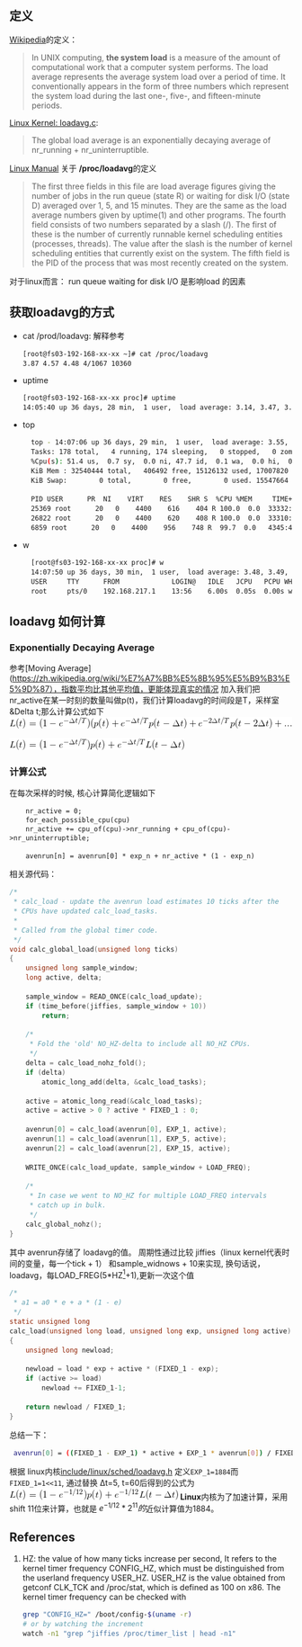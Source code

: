 
## 定义

[Wikipedia](https://en.wikipedia.org/wiki/Load_(computing))的定义：
> In UNIX computing, **the system load** is a measure of the amount of computational work that a computer system performs. The load average represents the average system load over a period of time. It conventionally appears in the form of three numbers which represent the system load during the last one-, five-, and fifteen-minute periods.

[Linux Kernel: loadavg.c](https://github.com/torvalds/linux/blob/master/kernel/sched/loadavg.c):
> The global load average is an exponentially decaying average of nr_running + nr_uninterruptible.

[Linux Manual](https://linux.die.net/man/5/proc) 关于 **/proc/loadavg**的定义
> The first three fields in this file are load average figures giving the number of jobs in the run queue (state R) or waiting for disk I/O (state D) averaged over 1, 5, and 15 minutes. They are the same as the load average numbers given by uptime(1) and other programs. The fourth field consists of two numbers separated by a slash (/). The first of these is the number of currently runnable kernel scheduling entities (processes, threads). The value after the slash is the number of kernel scheduling entities that currently exist on the system. The fifth field is the PID of the process that was most recently created on the system.


对于linux而言： run queue  waiting for disk I/O 是影响load 的因素

## 获取loadavg的方式

- cat /prod/loadavg: 解释参考
  
    ```bash
    [root@fs03-192-168-xx-xx ~]# cat /proc/loadavg
    3.87 4.57 4.48 4/1067 10360
    ```

- uptime

    ```bash
    [root@fs03-192-168-xx-xx proc]# uptime
    14:05:40 up 36 days, 28 min,  1 user,  load average: 3.14, 3.47, 3.98
    ```

- top
  
  ```bash
    top - 14:07:06 up 36 days, 29 min,  1 user,  load average: 3.55, 3.49, 3.93
    Tasks: 178 total,   4 running, 174 sleeping,   0 stopped,   0 zombie
    %Cpu(s): 51.4 us,  0.7 sy,  0.0 ni, 47.7 id,  0.1 wa,  0.0 hi,  0.1 si,  0.0 st
    KiB Mem : 32540444 total,   406492 free, 15126132 used, 17007820 buff/cache
    KiB Swap:        0 total,        0 free,        0 used. 15547664 avail Mem

    PID USER      PR  NI    VIRT    RES    SHR S  %CPU %MEM     TIME+ COMMAND
    25369 root      20   0    4400    616    404 R 100.0  0.0  33332:58 make
    26822 root      20   0    4400    620    408 R 100.0  0.0  33310:36 make
    6859 root      20   0    4400    956    748 R  99.7  0.0   4345:44 make
  ```

- w
  
  ```bash
    [root@fs03-192-168-xx-xx proc]# w
    14:07:50 up 36 days, 30 min,  1 user,  load average: 3.48, 3.49, 3.92
    USER     TTY      FROM             LOGIN@   IDLE   JCPU   PCPU WHAT
    root     pts/0    192.168.217.1    13:56    6.00s  0.05s  0.00s w
  ```

## loadavg 如何计算

### Exponentially Decaying Average 
参考[Moving Average](https://zh.wikipedia.org/wiki/%E7%A7%BB%E5%8B%95%E5%B9%B3%E5%9D%87），指数平均比其他平均值，更能体现真实的情况
加入我们把nr_active在某一时刻的数量叫做p(t)，我们计算loadavg的时间段是T，采样室 &Delta t;那么计算公式如下
![init](images/totalavg_init.png)

![init](images/loadavg_total.png)


### 计算公式

在每次采样的时候, 核心计算简化逻辑如下

```
    nr_active = 0;
    for_each_possible_cpu(cpu)
 	nr_active += cpu_of(cpu)->nr_running + cpu_of(cpu)->nr_uninterruptible;

    avenrun[n] = avenrun[0] * exp_n + nr_active * (1 - exp_n)
```

相关源代码：

```c
/*
 * calc_load - update the avenrun load estimates 10 ticks after the
 * CPUs have updated calc_load_tasks.
 *
 * Called from the global timer code.
 */
void calc_global_load(unsigned long ticks)
{
	unsigned long sample_window;
	long active, delta;

	sample_window = READ_ONCE(calc_load_update);
	if (time_before(jiffies, sample_window + 10))
		return;

	/*
	 * Fold the 'old' NO_HZ-delta to include all NO_HZ CPUs.
	 */
	delta = calc_load_nohz_fold();
	if (delta)
		atomic_long_add(delta, &calc_load_tasks);

	active = atomic_long_read(&calc_load_tasks);
	active = active > 0 ? active * FIXED_1 : 0;

	avenrun[0] = calc_load(avenrun[0], EXP_1, active);
	avenrun[1] = calc_load(avenrun[1], EXP_5, active);
	avenrun[2] = calc_load(avenrun[2], EXP_15, active);

	WRITE_ONCE(calc_load_update, sample_window + LOAD_FREQ);

	/*
	 * In case we went to NO_HZ for multiple LOAD_FREQ intervals
	 * catch up in bulk.
	 */
	calc_global_nohz();
}

```

其中 avenrun存储了 loadavg的值。 周期性通过比较 jiffies（linux kernel代表时间的变量，每一个tick + 1） 和sample_widnows + 10来实现, 换句话说，loadavg，每LOAD_FREG(5*HZ[<sup>1</sup>](#references)+1),更新一次这个值

```c
/*
 * a1 = a0 * e + a * (1 - e)
 */
static unsigned long
calc_load(unsigned long load, unsigned long exp, unsigned long active)
{
    unsigned long newload;

    newload = load * exp + active * (FIXED_1 - exp);
    if (active >= load)
        newload += FIXED_1-1;

    return newload / FIXED_1;
}
```

总结一下：

``` bash
 avenrun[0] = ((FIXED_1 - EXP_1) * active + EXP_1 * avenrun[0]) / FIXED_1;
```
根据 linux内核[include/linux/sched/loadavg.h](https://github.com/torvalds/linux/blob/master/include/linux/sched/loadavg.h) 定义```EXP_1=1884```而```FIXED_1=1<<11```, 通过替换 &Delta;t=5, t=60后得到的公式为
      ![image](images/loadavg_real.png)
**Linux**内核为了加速计算，采用shift 11位来计算，也就是  $e^{-1/12} * 2^{11}的$近似计算值为1884。 
　

## References

1.  HZ: the value of how many ticks increase per second, It refers to the kernel timer frequency CONFIG_HZ, which must be distinguished from the userland frequency USER_HZ. USER_HZ is the value obtained from getconf CLK_TCK and /proc/stat, which is defined as 100 on x86. The kernel timer frequency can be checked with 
   
    ``` bash 
    grep "CONFIG_HZ=" /boot/config-$(uname -r) 
    # or by watching the increment
    watch -n1 "grep ^jiffies /proc/timer_list | head -n1"
    ```
